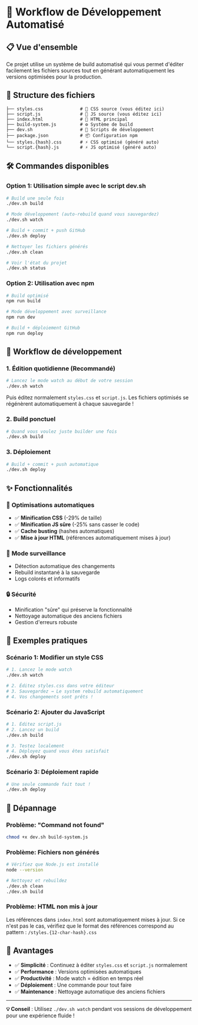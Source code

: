 # 🚀 Workflow de Développement Automatisé

## 📋 Vue d'ensemble

Ce projet utilise un système de build automatisé qui vous permet d'éditer facilement les fichiers sources tout en générant automatiquement les versions optimisées pour la production.

## 📁 Structure des fichiers

```
├── styles.css              # 📝 CSS source (vous éditez ici)
├── script.js               # 📝 JS source (vous éditez ici)
├── index.html              # 📝 HTML principal
├── build-system.js         # ⚙️ Système de build
├── dev.sh                  # 🔧 Scripts de développement
├── package.json            # 📦 Configuration npm
└── styles.{hash}.css       # ⚡ CSS optimisé (généré auto)
└── script.{hash}.js        # ⚡ JS optimisé (généré auto)
```

## 🛠 Commandes disponibles

### Option 1: Utilisation simple avec le script dev.sh

```bash
# Build une seule fois
./dev.sh build

# Mode développement (auto-rebuild quand vous sauvegardez)
./dev.sh watch

# Build + commit + push GitHub
./dev.sh deploy

# Nettoyer les fichiers générés
./dev.sh clean

# Voir l'état du projet
./dev.sh status
```

### Option 2: Utilisation avec npm

```bash
# Build optimisé
npm run build

# Mode développement avec surveillance
npm run dev

# Build + déploiement GitHub
npm run deploy
```

## 🔄 Workflow de développement

### 1. **Édition quotidienne** (Recommandé)
```bash
# Lancez le mode watch au début de votre session
./dev.sh watch
```

Puis éditez normalement `styles.css` et `script.js`. Les fichiers optimisés se régénèrent automatiquement à chaque sauvegarde !

### 2. **Build ponctuel**
```bash
# Quand vous voulez juste builder une fois
./dev.sh build
```

### 3. **Déploiement**
```bash
# Build + commit + push automatique
./dev.sh deploy
```

## ✨ Fonctionnalités

### 🎯 **Optimisations automatiques**
- ✅ **Minification CSS** (-29% de taille)
- ✅ **Minification JS sûre** (-25% sans casser le code)
- ✅ **Cache busting** (hashes automatiques)
- ✅ **Mise à jour HTML** (références automatiquement mises à jour)

### 👀 **Mode surveillance**
- Détection automatique des changements
- Rebuild instantané à la sauvegarde
- Logs colorés et informatifs

### 🔒 **Sécurité**
- Minification "sûre" qui préserve la fonctionnalité
- Nettoyage automatique des anciens fichiers
- Gestion d'erreurs robuste

## 📝 Exemples pratiques

### Scénario 1: Modifier un style CSS
```bash
# 1. Lancez le mode watch
./dev.sh watch

# 2. Éditez styles.css dans votre éditeur
# 3. Sauvegardez → Le system rebuild automatiquement
# 4. Vos changements sont prêts !
```

### Scénario 2: Ajouter du JavaScript
```bash
# 1. Éditez script.js
# 2. Lancez un build
./dev.sh build

# 3. Testez localement
# 4. Déployez quand vous êtes satisfait
./dev.sh deploy
```

### Scénario 3: Déploiement rapide
```bash
# Une seule commande fait tout !
./dev.sh deploy
```

## 🐛 Dépannage

### Problème: "Command not found"
```bash
chmod +x dev.sh build-system.js
```

### Problème: Fichiers non générés
```bash
# Vérifiez que Node.js est installé
node --version

# Nettoyez et rebuildez
./dev.sh clean
./dev.sh build
```

### Problème: HTML non mis à jour
Les références dans `index.html` sont automatiquement mises à jour. Si ce n'est pas le cas, vérifiez que le format des références correspond au pattern : `/styles.{12-char-hash}.css`

## 🎯 Avantages

- ✅ **Simplicité** : Continuez à éditer `styles.css` et `script.js` normalement
- ✅ **Performance** : Versions optimisées automatiques
- ✅ **Productivité** : Mode watch = édition en temps réel
- ✅ **Déploiement** : Une commande pour tout faire
- ✅ **Maintenance** : Nettoyage automatique des anciens fichiers

---

**💡 Conseil** : Utilisez `./dev.sh watch` pendant vos sessions de développement pour une expérience fluide !